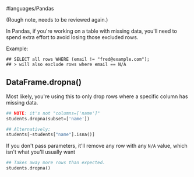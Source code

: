 #languages/Pandas 

(Rough note, needs to be reviewed again.)

In Pandas, if you're working on a table with missing data, you'll need to spend extra effort to avoid losing those excluded rows.

Example:
```pseudocode
## SELECT all rows WHERE (email != "fred@example.com");
## > will also exclude rows where email == N/A
```

## DataFrame.dropna()

Most likely, you're using this to only drop rows where a specific column has missing data.

```python
## NOTE: it's not "columns=['name']"
students.dropna(subset=['name'])

## Alternatively:
students[~students["name"].isna()]
```

If you don't pass parameters, it'll remove any row with any `N/A` value, which isn't what you'll usually want

```python
## Takes away more rows than expected.
students.dropna()
```
